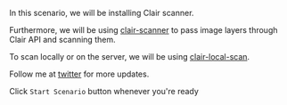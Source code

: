 In this scenario, we will be installing Clair scanner.

Furthermore, we will be using [clair-scanner](https://github.com/arminc/clair-scanner) to pass image layers through Clair API and scanning them.

To scan locally or on the server, we will be using [clair-local-scan](https://github.com/arminc/clair-local-scan).

Follow me at [twitter](https://twitter.com/justm0rph3u5) for more updates.

Click `Start Scenario` button whenever you're ready
